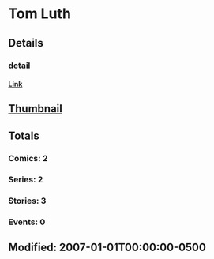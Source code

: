 # Tom  Luth 
## Details
### detail
#### [Link](http://marvel.com/comics/creators/9566/tom_luth?utm_campaign=apiRef&utm_source=225578a89fc76f3d20fbffda5d17a88d)
## [Thumbnail](http://i.annihil.us/u/prod/marvel/i/mg/4/50/4bb4086588d89.jpg)
## Totals
### Comics: 2
### Series: 2
### Stories: 3
### Events: 0
## Modified: 2007-01-01T00:00:00-0500